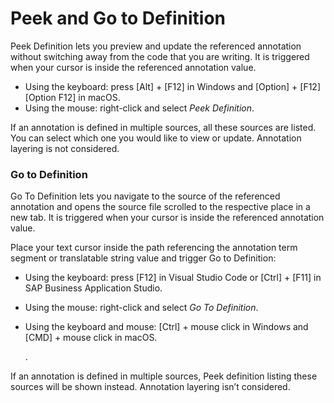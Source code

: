 <!-- loio1ccb911d042942829191b1e27255b6b1 -->

# Peek and Go to Definition

Peek Definition lets you preview and update the referenced annotation without switching away from the code that you are writing. It is triggered when your cursor is inside the referenced annotation value.

-   Using the keyboard: press [Alt\] + [F12\]  in Windows and [Option\] + [F12\]  [Option F12\] in macOS.
-   Using the mouse: right-click and select *Peek Definition*.

If an annotation is defined in multiple sources, all these sources are listed. You can select which one you would like to view or update. Annotation layering is not considered.





### Go to Definition

Go To Definition lets you navigate to the source of the referenced annotation and opens the source file scrolled to the respective place in a new tab. It is triggered when your cursor is inside the referenced annotation value.

Place your text cursor inside the path referencing the annotation term segment or translatable string value and trigger Go to Definition:

-   Using the keyboard: press [F12\] in Visual Studio Code or [Ctrl\] + [F11\]  in SAP Business Application Studio.

-   Using the mouse: right-click and select *Go To Definition*.

-   Using the keyboard and mouse: [Ctrl\] + mouse click in Windows and [CMD\] + mouse click in macOS.

    .


If an annotation is defined in multiple sources, Peek definition listing these sources will be shown instead. Annotation layering isn’t considered.

